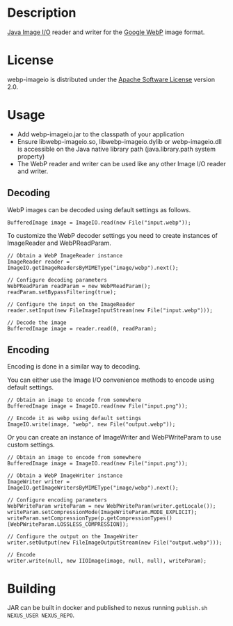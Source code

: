 # Description
[Java Image I/O](http://docs.oracle.com/javase/7/docs/api/javax/imageio/package-summary.html) reader and writer for the
[Google WebP](https://developers.google.com/speed/webp/) image format.

# License
webp-imageio is distributed under the [Apache Software License](https://www.apache.org/licenses/LICENSE-2.0) version 2.0.

# Usage
- Add webp-imageio.jar to the classpath of your application
- Ensure libwebp-imageio.so, libwebp-imageio.dylib or webp-imageio.dll is accessible on the Java native library path (java.library.path system property)
- The WebP reader and writer can be used like any other Image I/O reader and writer.

## Decoding

WebP images can be decoded using default settings as follows.

```
BufferedImage image = ImageIO.read(new File("input.webp"));
```

To customize the WebP decoder settings you need to create instances of ImageReader and WebPReadParam.

```
// Obtain a WebP ImageReader instance
ImageReader reader = ImageIO.getImageReadersByMIMEType("image/webp").next();

// Configure decoding parameters
WebPReadParam readParam = new WebPReadParam();
readParam.setBypassFiltering(true);

// Configure the input on the ImageReader
reader.setInput(new FileImageInputStream(new File("input.webp")));

// Decode the image
BufferedImage image = reader.read(0, readParam);
```

## Encoding

Encoding is done in a similar way to decoding.

You can either use the Image I/O convenience methods to encode using default settings.

```
// Obtain an image to encode from somewhere
BufferedImage image = ImageIO.read(new File("input.png"));

// Encode it as webp using default settings
ImageIO.write(image, "webp", new File("output.webp"));
```

Or you can create an instance of ImageWriter and WebPWriteParam to use custom settings.

```
// Obtain an image to encode from somewhere
BufferedImage image = ImageIO.read(new File("input.png"));

// Obtain a WebP ImageWriter instance
ImageWriter writer = ImageIO.getImageWritersByMIMEType("image/webp").next();

// Configure encoding parameters
WebPWriteParam writeParam = new WebPWriteParam(writer.getLocale());
writeParam.setCompressionMode(ImageWriteParam.MODE_EXPLICIT);
writeParam.setCompressionType(p.getCompressionTypes()[WebPWriteParam.LOSSLESS_COMPRESSION]);

// Configure the output on the ImageWriter
writer.setOutput(new FileImageOutputStream(new File("output.webp")));

// Encode
writer.write(null, new IIOImage(image, null, null), writeParam);
```

# Building

JAR can be built in docker and published to nexus running `publish.sh NEXUS_USER NEXUS_REPO`.
